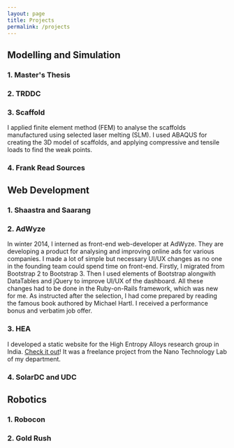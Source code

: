 ```yaml
---
layout: page
title: Projects
permalink: /projects
---
```


## Modelling and Simulation

### 1. Master's Thesis

### 2. TRDDC

### 3. Scaffold
I applied finite element method (FEM) to analyse the scaffolds manufactured using selected laser melting (SLM). I used ABAQUS for creating the 3D model of scaffolds, and applying compressive and tensile loads to find the weak points.

### 4. Frank Read Sources

## Web Development

### 1. Shaastra and Saarang

### 2. AdWyze
In winter 2014, I interned as front-end web-developer at AdWyze. They are developing a product for analysing and improving online ads for various companies. I made a lot of simple but necessary UI/UX changes as no one in the founding team could spend time on front-end. Firstly, I migrated from Bootstrap 2 to Bootstrap 3. Then I used elements of Bootstrap alongwith DataTables and jQuery to improve UI/UX of the dashboard. All these changes had to be done in the Ruby-on-Rails framework, which was new for me. As instructed after the selection, I had come prepared by reading the famous book authored by Michael Hartl. I received a performance bonus and verbatim job offer.

### 3. HEA
I developed a static website for the High Entropy Alloys research group in India. [Check it out](https://mme.iitm.ac.in/hea/)! It was a freelance project from the Nano Technology Lab of my department.

### 4. SolarDC and UDC

## Robotics

### 1. Robocon

### 2. Gold Rush
